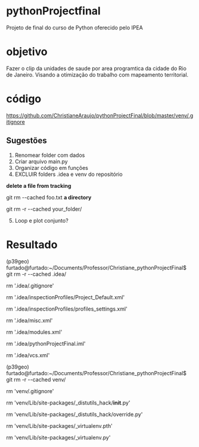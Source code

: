 # pythonProjectfinal
Projeto de final do curso de Python oferecido pelo IPEA
# objetivo
Fazer o clip da unidades de saude por area programtica da cidade do Rio de Janeiro.
Visando a otimização do trabalho com mapeamento territorial. 
# código
https://github.com/ChristianeAraujo/pythonProjectFinal/blob/master/venv/.gitignore


## Sugestões
1. Renomear folder com dados
2. Criar arquivo main.py
3. Organizar código em funções
4. EXCLUIR folders .idea e venv do repositório

**delete a file from tracking**

git rm --cached foo.txt
**a directory**

git rm -r --cached your_folder/

5. Loop e plot conjunto?

# Resultado
(p39geo) furtado@furtado:~/Documents/Professor/Christiane_pythonProjectFinal$ git rm -r --cached .idea/

rm '.idea/.gitignore'

rm '.idea/inspectionProfiles/Project_Default.xml'

rm '.idea/inspectionProfiles/profiles_settings.xml'

rm '.idea/misc.xml'

rm '.idea/modules.xml'

rm '.idea/pythonProjectFinal.iml'

rm '.idea/vcs.xml'

(p39geo) furtado@furtado:~/Documents/Professor/Christiane_pythonProjectFinal$ git rm -r --cached venv/

rm 'venv/.gitignore'

rm 'venv/Lib/site-packages/_distutils_hack/__init__.py'

rm 'venv/Lib/site-packages/_distutils_hack/override.py'

rm 'venv/Lib/site-packages/_virtualenv.pth'

rm 'venv/Lib/site-packages/_virtualenv.py'
